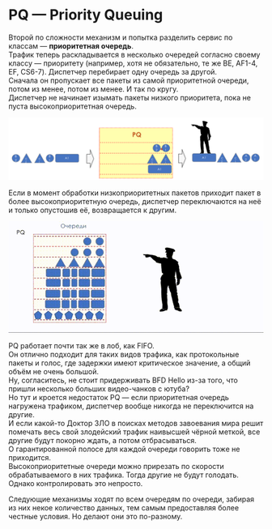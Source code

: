 # PQ — Priority Queuing

Второй по сложности механизм и попытка разделить сервис по классам — **приоритетная очередь**.  
Трафик теперь раскладывается в несколько очередей согласно своему классу — приоритету \(например, хотя не обязательно, те же BE, AF1-4, EF, CS6-7\). Диспетчер перебирает одну очередь за другой.  
Сначала он пропускает все пакеты из самой приоритетной очереди, потом из менее, потом из менее. И так по кругу.  
Диспетчер не начинает изымать пакеты низкого приоритета, пока не пуста высокоприоритетная очередь. 

![](../../.gitbook/assets/image%20%2834%29.png)

Если в момент обработки низкоприоритетных пакетов приходит пакет в более высокоприоритетную очередь, диспетчер переключаются на неё и только опустошив её, возвращается к другим.

![](../../.gitbook/assets/image%20%28135%29.png)

PQ работает почти так же в лоб, как FIFO.   
Он отлично подходит для таких видов трафика, как протокольные пакеты и голос, где задержки имеют критическое значение, а общий объём не очень большой.  
Ну, согласитесь, не стоит придерживать BFD Hello из-за того, что пришли несколько больших видео-чанков с ютуба?  
Но тут и кроется недостаток PQ — если приоритетная очередь нагружена трафиком, диспетчер вообще никогда не переключится на другие.   
И если какой-то Доктор ЗЛО в поисках методов завоевания мира решит помечать весь свой злодейский трафик наивысшей чёрной меткой, все другие будут покорно ждать, а потом отбрасываться.   
О гарантированной полосе для каждой очереди говорить тоже не приходится.  
Высокоприоритетные очереди можно прирезать по скорости обрабатываемого в них трафика. Тогда другие не будут голодать. Однако контролировать это непросто.  


Следующие механизмы ходят по всем очередям по очереди, забирая из них некое количество данных, тем самым предоставляя более честные условия. Но делают они это по-разному. 

